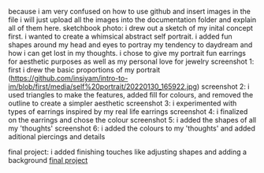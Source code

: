 because i am very confused on how to use github and insert images in the file i will just upload all the images into the documentation folder and explain all of them here.
sketchbook photo:
  i drew out a sketch of my inital concept first. i wanted to create a whimsical abstract self portrait. i added fun shapes around my head and eyes to portray my tendency to daydream and how i can get lost in my thoughts. i chose to give my portrait fun earrings for aesthetic purposes as well as my personal love for jewelry
screenshot 1: first i drew the basic proportions of my portrait
(https://github.com/insiyam/intro-to-im/blob/first/media/self%20portrait/20220130_165922.jpg)
screenshot 2: i used triangles to make the features, added fill for colours, and removed the outline to create a simpler aesthetic
screenshot 3: i experimented with types of earrings inspired by my real life earrings
screenshot 4: i finalized on the earrings and chose the colour
screenshot 5: i added the shapes of all my 'thoughts'
screenshot 6: i added the colours to my 'thoughts' and added aditional piercings and details

final project: i added finishing touches like adjusting shapes and adding a background
[final project](https://editor.p5js.org/insiyam/sketches/F5kba945b)
